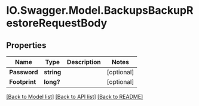 # IO.Swagger.Model.BackupsBackupRestoreRequestBody
## Properties

Name | Type | Description | Notes
------------ | ------------- | ------------- | -------------
**Password** | **string** |  | [optional] 
**Footprint** | **long?** |  | [optional] 

[[Back to Model list]](../README.md#documentation-for-models) [[Back to API list]](../README.md#documentation-for-api-endpoints) [[Back to README]](../README.md)

